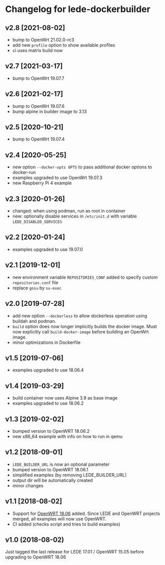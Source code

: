 # Changelog for lede-dockerbuilder

## v2.8 [2021-08-02]

* bump to OpenWrt 21.02.0-rc3
* add new `profile` option to show available profiles
* ci uses matrix build now

## v2.7 [2021-03-17] 

* bump to OpenWrt 19.07.7

## v2.6 [2021-02-17] 

* bump to OpenWrt 19.07.6
* bump alpine in builder image to 3.13

## v2.5 [2020-10-21]

* bump to OpenWrt 19.07.4

## v2.4 [2020-05-25]

* new option `--docker-opts OPTS` to pass additional docker options to docker-run
* examples upgraded to use OpenWrt 19.07.3
* new Raspberry Pi 4 example

## v2.3 [2020-01-26]

* changed: when using podman, run as root in container
* new: optionally disable services in `/etc/init.d` with variable `LEDE_DISABLED_SERVICES`

## v2.2 [2020-01-24]

* examples upgraded to use 19.07.0
 
## v2.1 [2019-12-01]

* new environment variable `REPOSITORIES_CONF` added to specify custom
  `repositories.conf` file
* replace `gosu` by `su-exec`

## v2.0 [2019-07-28]

* add new option `--dockerless` to allow dockerless operation using buildah
  and podman. 
* `build` option does now longer implicitly builds the docker image. Must now
  explicitly call `build-docker-image` before building an OpenWrt image.
* minor optimizations in Dockerfile

## v1.5 [2019-07-06]

* examples upgraded to use 18.06.4

## v1.4 [2019-03-29]

* build container now uses Alpine 3.9 as base image
* examples upgraded to use 18.06.2 

## v1.3 [2019-02-02]

* bumped version to OpenWRT 18.06.2
* new x86_64 example with info on how to run in qemu

## v1.2 [2018-09-01]

* `LEDE_BUILDER_URL` is now an optional parameter
* bumped version to OpenWRT 18.06.1
* simplified examples (by removing LEDE_BUILDER_URL)
* output dir will be automatically created
* minor changes

## v1.1 [2018-08-02] 

* Support for [OpenWRT 18.06](https://openwrt.org/releases/18.06/notes-18.06.0) added.
  Since LEDE and OpenWRT projects merged, all examples will now use OpenWRT.
* CI added (checks script and tries to build examples)

## v1.0 (2018-08-02)

Just tagged the last release for LEDE 17.01 / OpenWRT 15.05 before upgrading
to OpenWRT 18.06

